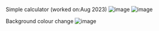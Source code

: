 Simple calculator (worked on:Aug 2023)
![image](https://github.com/SunithaSree/SimpleJS/assets/129870333/bc7b780b-7338-4ac1-b810-22b9abf5b5bb)
![image](https://github.com/SunithaSree/SimpleJS/assets/129870333/fb4eedf9-0d9d-4bb7-8724-50d875ab1d4e)

Background colour change
![image](https://github.com/SunithaSree/SimpleJS/assets/129870333/82e81b6e-dbe5-49f3-ac66-10dd4c493bd0)


